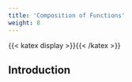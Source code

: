 ```yaml
---
title: 'Composition of Functions'
weight: 8
---
```

{{< katex display >}}{{< /katex >}}

## Introduction